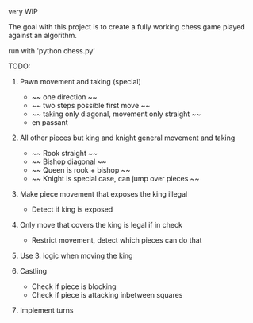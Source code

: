 very WIP

The goal with this project is to create a fully working chess game played against an algorithm.


run with 'python chess.py'

TODO:

1. Pawn movement and taking (special)
    * ~~ one direction ~~
    * ~~ two steps possible first move ~~
    * ~~ taking only diagonal, movement only straight ~~
    * en passant

2. All other pieces but king and knight general movement and taking
    * ~~ Rook straight ~~
    * ~~ Bishop diagonal ~~
    * ~~ Queen is rook + bishop ~~
    * ~~ Knight is special case, can jump over pieces ~~

3. Make piece movement that exposes the king illegal
    * Detect if king is exposed

4. Only move that covers the king is legal if in check
    * Restrict movement, detect which pieces can do that

5. Use 3. logic when moving the king

6. Castling
    * Check if piece is blocking
    * Check if piece is attacking inbetween squares

7. Implement turns




